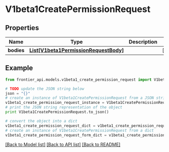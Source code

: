 # V1beta1CreatePermissionRequest


## Properties
Name | Type | Description | Notes
------------ | ------------- | ------------- | -------------
**bodies** | [**List[V1beta1PermissionRequestBody]**](V1beta1PermissionRequestBody.md) |  | [optional] 

## Example

```python
from frontier_api.models.v1beta1_create_permission_request import V1beta1CreatePermissionRequest

# TODO update the JSON string below
json = "{}"
# create an instance of V1beta1CreatePermissionRequest from a JSON string
v1beta1_create_permission_request_instance = V1beta1CreatePermissionRequest.from_json(json)
# print the JSON string representation of the object
print V1beta1CreatePermissionRequest.to_json()

# convert the object into a dict
v1beta1_create_permission_request_dict = v1beta1_create_permission_request_instance.to_dict()
# create an instance of V1beta1CreatePermissionRequest from a dict
v1beta1_create_permission_request_form_dict = v1beta1_create_permission_request.from_dict(v1beta1_create_permission_request_dict)
```
[[Back to Model list]](../README.md#documentation-for-models) [[Back to API list]](../README.md#documentation-for-api-endpoints) [[Back to README]](../README.md)


